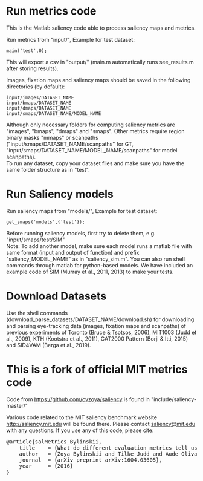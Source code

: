 # Run metrics code #

This is the Matlab saliency code able to process saliency maps and metrics. 

Run metrics from "input/", Example for test dataset:  
    
    main('test',0);

This will export a csv in "output/" (main.m automatically runs see_results.m after storing results).
    
Images, fixation maps and saliency maps should be saved in the following directories (by default):<br/>
    
    input/images/DATASET_NAME
    input/bmaps/DATASET_NAME
    input/dmaps/DATASET_NAME
    input/smaps/DATASET_NAME/MODEL_NAME
    
Although only necessary folders for computing saliency metrics are "images", "bmaps", "dmaps" and "smaps". Other metrics require region binary masks "mmaps" or scanpaths ("input/smaps/DATASET_NAME/scanpaths" for GT, "input/smaps/DATASET_NAME/MODEL_NAME/scanpaths" for model scanpaths).<br/>
To run any dataset, copy your dataset files and make sure you have the same folder structure as in "test".<br/>
   
# Run Saliency models #

Run saliency maps from "models/", Example for test dataset: 

    get_smaps('models',{'test'});
    
Before running saliency models, first try to delete them, e.g. "input/smaps/test/SIM"<br/>
Note: To add another model, make sure each model runs a matlab file with same format (input and output of function) and prefix "saliency_MODEL_NAME" as in "saliency_sim.m". You can also run shell commands through matlab for python-based models. We have included an example code of SIM (Murray et al., 2011, 2013) to make your tests.

# Download Datasets #

Use the shell commands (download_parse_datasets/DATASET_NAME/download.sh) for downloading and parsing eye-tracking data (images, fixation maps and scanpaths) of previous experiments of Toronto (Bruce & Tsotsos, 2006), MIT1003 (Judd et al., 2009), KTH (Kootstra et al., 2011), CAT2000 Pattern (Borji & Itti, 2015) and SID4VAM (Berga et al., 2019).
    
# This is a fork of official MIT metrics code #

Code from https://github.com/cvzoya/saliency is found in "include/saliency-master/"

Various code related to the MIT saliency benchmark website http://saliency.mit.edu will be found there. 
Please contact saliency@mit.edu with any questions.
If you use any of this code, please cite: 
<pre>
@article{salMetrics_Bylinskii,
    title    = {What do different evaluation metrics tell us about saliency models?},
    author   = {Zoya Bylinskii and Tilke Judd and Aude Oliva and Antonio Torralba and Fr{\'e}do Durand},
    journal  = {arXiv preprint arXiv:1604.03605},
    year     = {2016}
}
</pre>

